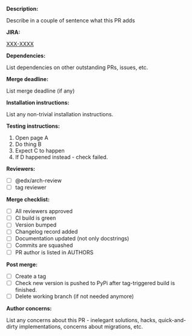 **Description:**

Describe in a couple of sentence what this PR adds

**JIRA:**

[XXX-XXXX](https://openedx.atlassian.net/browse/XXX-XXXX)

**Dependencies:**

List dependencies on other outstanding PRs, issues, etc.

**Merge deadline:**

List merge deadline (if any)

**Installation instructions:**

List any non-trivial installation
instructions.

**Testing instructions:**

1. Open page A
2. Do thing B
3. Expect C to happen
4. If D happened instead - check failed.

**Reviewers:**
- [ ] @edx/arch-review
- [ ] tag reviewer

**Merge checklist:**
- [ ] All reviewers approved
- [ ] CI build is green
- [ ] Version bumped
- [ ] Changelog record added
- [ ] Documentation updated (not only docstrings)
- [ ] Commits are squashed
- [ ] PR author is listed in AUTHORS

**Post merge:**
- [ ] Create a tag
- [ ] Check new version is pushed to PyPi after tag-triggered build is 
      finished.
- [ ] Delete working branch (if not needed anymore)

**Author concerns:**

List any concerns about this PR - inelegant
solutions, hacks, quick-and-dirty implementations, concerns about 
migrations, etc.
